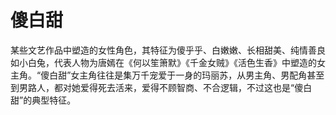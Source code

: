 # 傻白甜

某些文艺作品中塑造的女性角色，其特征为傻乎乎、白嫩嫩、长相甜美、纯情善良如小白兔，代表人物为唐嫣在《何以笙箫默》《千金女贼》《活色生香》中塑造的女主角。“傻白甜”女主角往往是集万千宠爱于一身的玛丽苏，从男主角、男配角甚至到男路人，都对她爱得死去活来，爱得不顾智商、不合逻辑，不过这也是“傻白甜”的典型特征。